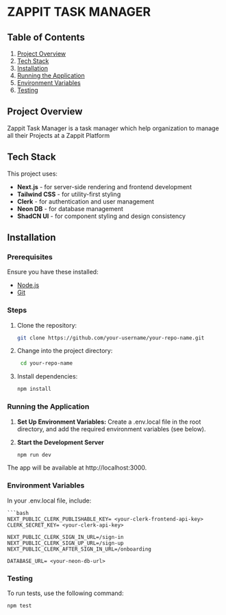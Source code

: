 # ZAPPIT TASK MANAGER

## Table of Contents

1. [Project Overview](#project-overview)
2. [Tech Stack](#tech-stack)
3. [Installation](#installation)
4. [Running the Application](#running-the-application)
5. [Environment Variables](#environment-variables)
6. [Testing](#testing)

## Project Overview

Zappit Task Manager is a task manager which help organization to manage all their Projects at a Zappit Platform

## Tech Stack

This project uses:
- **Next.js** - for server-side rendering and frontend development
- **Tailwind CSS** - for utility-first styling
- **Clerk** - for authentication and user management
- **Neon DB** - for database management
- **ShadCN UI** - for component styling and design consistency

## Installation
### Prerequisites

Ensure you have these installed:
- [Node.js](https://nodejs.org/)
- [Git](https://git-scm.com/)

### Steps

1. Clone the repository:
   ```bash
   git clone https://github.com/your-username/your-repo-name.git

2. Change into the project directory:
   ```bash
    cd your-repo-name

3. Install dependencies:
   ```bash
   npm install

### Running the Application
1. **Set Up Environment Variables:** Create a .env.local file in the root directory, and add the required environment variables (see below).
   
3. **Start the Development Server**
   ```bash
   npm run dev

 The app will be available at http://localhost:3000.

### Environment Variables
  In your .env.local file, include:

    ```bash
    NEXT_PUBLIC_CLERK_PUBLISHABLE_KEY= <your-clerk-frontend-api-key>
    CLERK_SECRET_KEY= <your-clerk-api-key>

    NEXT_PUBLIC_CLERK_SIGN_IN_URL=/sign-in
    NEXT_PUBLIC_CLERK_SIGN_UP_URL=/sign-up
    NEXT_PUBLIC_CLERK_AFTER_SIGN_IN_URL=/onboarding
    
    DATABASE_URL= <your-neon-db-url>


### Testing
  To run tests, use the following command:
  ```bash
  npm test
